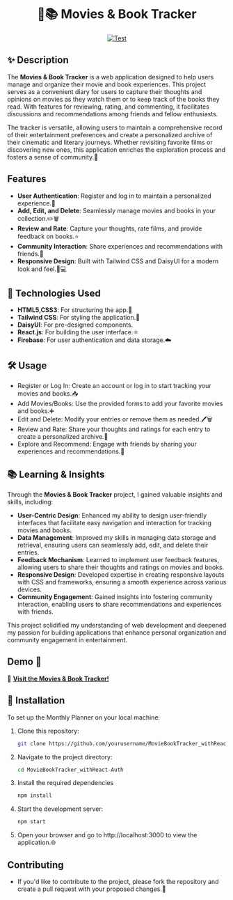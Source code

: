 <h1 align="center">🎥📚  Movies & Book Tracker</h1>     
<p align="center">
<a href="https://github.com/selenkarakaya/MovieBookTracker_withReact-Auth/actions/workflows/test.yml" target="_blank">
    <img src="https://github.com/selenkarakaya/MovieBookTracker_withReact-Auth/actions/workflows/test.yml/badge.svg" alt="Test">
</a>
</p>

## ✨ Description
The **Movies & Book Tracker** is a web application designed to help users manage and organize their movie and book experiences. This project serves as a convenient diary for users to capture their thoughts and opinions on movies as they watch them or to keep track of the books they read. With features for reviewing, rating, and commenting, it facilitates discussions and recommendations among friends and fellow enthusiasts.

The tracker is versatile, allowing users to maintain a comprehensive record of their entertainment preferences and create a personalized archive of their cinematic and literary journeys. Whether revisiting favorite films or discovering new ones, this application enriches the exploration process and fosters a sense of community.🌟

## Features
- **User Authentication**: Register and log in to maintain a personalized experience.🔐
- **Add, Edit, and Delete**: Seamlessly manage movies and books in your collection.✏️🗑️
- **Review and Rate**: Capture your thoughts, rate films, and provide feedback on books.⭐️
- **Community Interaction**: Share experiences and recommendations with friends.👥
- **Responsive Design**: Built with Tailwind CSS and DaisyUI for a modern look and feel.📱💻

## 👾 Technologies Used
- **HTML5,CSS3**: For structuring the app.📄
- **Tailwind CSS**: For styling the application.🎨
- **DaisyUI**: For pre-designed components.
- **React.js**: For building the user interface.⚛️
- **Firebase**: For user authentication and data storage.☁️

## 🛠️ Usage
- Register or Log In: Create an account or log in to start tracking your movies and books.📥
- Add Movies/Books: Use the provided forms to add your favorite movies and books.➕
- Edit and Delete: Modify your entries or remove them as needed.🖊️🗑️
- Review and Rate: Share your thoughts and ratings for each entry to create a personalized archive.📝
- Explore and Recommend: Engage with friends by sharing your experiences and recommendations.💬

## 📚 Learning & Insights

Through the **Movies & Book Tracker** project, I gained valuable insights and skills, including:

- **User-Centric Design**: Enhanced my ability to design user-friendly interfaces that facilitate easy navigation and interaction for tracking movies and books.
- **Data Management**: Improved my skills in managing data storage and retrieval, ensuring users can seamlessly add, edit, and delete their entries.
- **Feedback Mechanism**: Learned to implement user feedback features, allowing users to share their thoughts and ratings on movies and books.
- **Responsive Design**: Developed expertise in creating responsive layouts with CSS and frameworks, ensuring a smooth experience across various devices.
- **Community Engagement**: Gained insights into fostering community interaction, enabling users to share recommendations and experiences with friends.

This project solidified my understanding of web development and deepened my passion for building applications that enhance personal organization and community engagement in entertainment.

## Demo 🔗

🎥 [**Visit the Movies & Book Tracker!**](https://moviesbooktracker.netlify.app/)

## 🚀 Installation
To set up the Monthly Planner on your local machine:

1. Clone this repository:
   ```bash
   git clone https://github.com/yourusername/MovieBookTracker_withReact-Auth.git
   ```
2. Navigate to the project directory:
   ```bash
   cd MovieBookTracker_withReact-Auth
   ```
3. Install the required dependencies
   ```bash
   npm install
   ```
5. Start the development server:
   ```bash
   npm start
   ``` 
6. Open your browser and go to http://localhost:3000 to view the application.🌐

## Contributing
- If you'd like to contribute to the project, please fork the repository and create a pull request with your proposed changes.🤝
